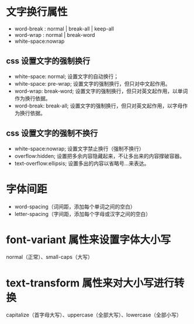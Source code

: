 # 文字换行属性

- word-break : normal | break-all | keep-all
- word-wrap : normal | break-word
- white-space:nowrap

## css 设置文字的强制换行

- white-space: normal; 设置文字的自动换行；
- white-space: pre-wrap; 设置文字的强制换行，但只对中文起作用。
- word-wrap: break-word; 设置文字的强制换行，但只对英文起作用，以单词作为换行依据。
- word-break: break-all; 设置文字的强制换行，但只对英文起作用，以字母作为换行依据。

## css 设置文字的强制不换行

- white-space:nowrap; 设置文字禁止换行（强制不换行）
- overflow:hidden; 设置把多余内容隐藏起来，不让多出来的内容撑破容器。
- text-overflow:ellipsis; 设置多出的内容以省略号…来表达。

# 字体间距

- word-spacing（词间距，添加每个单词之间的空白）
- letter-spacing（字间距，添加每个字母或汉字之间的空白）

# font-variant 属性来设置字体大小写

normal（正常）、small-caps（大写）

# text-transform 属性来对大小写进行转换

capitalize（首字母大写）、uppercase（全部大写）、lowercase（全部小写）

